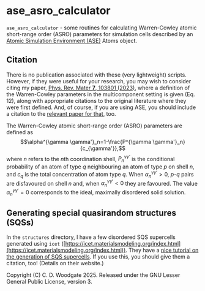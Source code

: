 # ase\_asro\_calculator

`ase_asro_calculator` - some routines for calculating Warren-Cowley atomic short-range order (ASRO) parameters for simulation cells described by an [Atomic Simulation Environment (ASE)](https://wiki.fysik.dtu.dk/ase//index.html) Atoms object.

## Citation

There is no publication associated with these (very lightweight) scripts. However, if they were useful for your research, you may wish to consider citing my paper, [Phys. Rev. Mater **7**, 103801 (2023)](https://doi.org/10.1103/PhysRevMaterials.7.013801), where a definition of the Warren-Cowley parameters in the multicomponent setting is given (Eq. 12), along with appropriate citations to the original literature where they were first defined. And, of course, if you are using ASE, you should include a citation to the [relevant paper for that](https://doi.org/10.1088/1361-648X/aa680e), too.

The Warren-Cowley atomic short-range order (ASRO) parameters are defined as 
$$\alpha^{\gamma \gamma'}_n=1-\frac{P^{\gamma \gamma'}_n}{c_{\gamma'}},$$ 
where $n$ refers to the $n$th coordination shell, $P^{\gamma \gamma'}_n$ is the conditional probability of an atom of type $q$ neighbouring an atom of type $p$ on shell $n$, and $c_q$ is the total concentration of atom type $q$. When $\alpha^{\gamma \gamma'}_n > 0$, $p$-$q$ pairs are disfavoured on shell $n$ and, when $\alpha^{\gamma \gamma'}_n < 0$ they are favoured. The value $\alpha^{\gamma \gamma'}_n = 0$ corresponds to the ideal, maximally disordered solid solution.

## Generating special quasirandom structures (SQSs)

In the `structures` directory, I have a few disordered SQS supercells generated using `icet` ([https://icet.materialsmodeling.org/index.html](https://icet.materialsmodeling.org/index.html)). They have a [nice tutorial on the generation of SQS supercells](https://icet.materialsmodeling.org/advanced_topics/sqs_generation.html). If you use this, you should give them a citation, too! (Details on their website.)

Copyright (C) C. D. Woodgate 2025. Released under the GNU Lesser General Public License, version 3.
